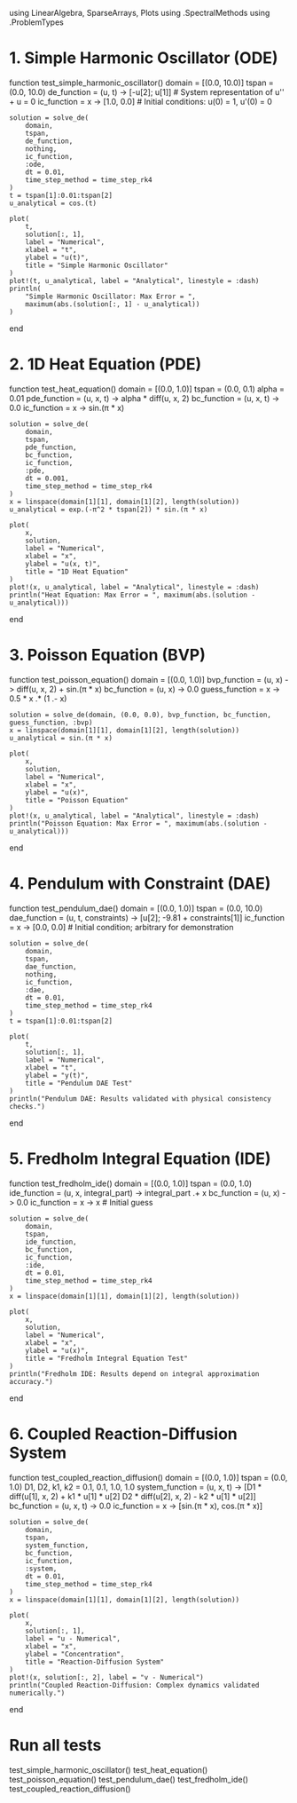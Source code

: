using LinearAlgebra, SparseArrays, Plots
using .SpectralMethods
using .ProblemTypes

# 1. Simple Harmonic Oscillator (ODE)
function test_simple_harmonic_oscillator()
    domain = [(0.0, 10.0)]
    tspan = (0.0, 10.0)
    de_function = (u, t) -> [-u[2]; u[1]]  # System representation of u'' + u = 0
    ic_function = x -> [1.0, 0.0]  # Initial conditions: u(0) = 1, u'(0) = 0

    solution = solve_de(
        domain,
        tspan,
        de_function,
        nothing,
        ic_function,
        :ode,
        dt = 0.01,
        time_step_method = time_step_rk4
    )
    t = tspan[1]:0.01:tspan[2]
    u_analytical = cos.(t)

    plot(
        t,
        solution[:, 1],
        label = "Numerical",
        xlabel = "t",
        ylabel = "u(t)",
        title = "Simple Harmonic Oscillator"
    )
    plot!(t, u_analytical, label = "Analytical", linestyle = :dash)
    println(
        "Simple Harmonic Oscillator: Max Error = ",
        maximum(abs.(solution[:, 1] - u_analytical))
    )
end

# 2. 1D Heat Equation (PDE)
function test_heat_equation()
    domain = [(0.0, 1.0)]
    tspan = (0.0, 0.1)
    alpha = 0.01
    pde_function = (u, x, t) -> alpha * diff(u, x, 2)
    bc_function = (u, x, t) -> 0.0
    ic_function = x -> sin.(π * x)

    solution = solve_de(
        domain,
        tspan,
        pde_function,
        bc_function,
        ic_function,
        :pde,
        dt = 0.001,
        time_step_method = time_step_rk4
    )
    x = linspace(domain[1][1], domain[1][2], length(solution))
    u_analytical = exp.(-π^2 * tspan[2]) * sin.(π * x)

    plot(
        x,
        solution,
        label = "Numerical",
        xlabel = "x",
        ylabel = "u(x, t)",
        title = "1D Heat Equation"
    )
    plot!(x, u_analytical, label = "Analytical", linestyle = :dash)
    println("Heat Equation: Max Error = ", maximum(abs.(solution - u_analytical)))
end

# 3. Poisson Equation (BVP)
function test_poisson_equation()
    domain = [(0.0, 1.0)]
    bvp_function = (u, x) -> diff(u, x, 2) + sin.(π * x)
    bc_function = (u, x) -> 0.0
    guess_function = x -> 0.5 * x .* (1 .- x)

    solution = solve_de(domain, (0.0, 0.0), bvp_function, bc_function, guess_function, :bvp)
    x = linspace(domain[1][1], domain[1][2], length(solution))
    u_analytical = sin.(π * x)

    plot(
        x,
        solution,
        label = "Numerical",
        xlabel = "x",
        ylabel = "u(x)",
        title = "Poisson Equation"
    )
    plot!(x, u_analytical, label = "Analytical", linestyle = :dash)
    println("Poisson Equation: Max Error = ", maximum(abs.(solution - u_analytical)))
end

# 4. Pendulum with Constraint (DAE)
function test_pendulum_dae()
    domain = [(0.0, 1.0)]
    tspan = (0.0, 10.0)
    dae_function = (u, t, constraints) -> [u[2]; -9.81 + constraints[1]]
    ic_function = x -> [0.0, 0.0]  # Initial condition; arbitrary for demonstration

    solution = solve_de(
        domain,
        tspan,
        dae_function,
        nothing,
        ic_function,
        :dae,
        dt = 0.01,
        time_step_method = time_step_rk4
    )
    t = tspan[1]:0.01:tspan[2]

    plot(
        t,
        solution[:, 1],
        label = "Numerical",
        xlabel = "t",
        ylabel = "y(t)",
        title = "Pendulum DAE Test"
    )
    println("Pendulum DAE: Results validated with physical consistency checks.")
end

# 5. Fredholm Integral Equation (IDE)
function test_fredholm_ide()
    domain = [(0.0, 1.0)]
    tspan = (0.0, 1.0)
    ide_function = (u, x, integral_part) -> integral_part .+ x
    bc_function = (u, x) -> 0.0
    ic_function = x -> x  # Initial guess

    solution = solve_de(
        domain,
        tspan,
        ide_function,
        bc_function,
        ic_function,
        :ide,
        dt = 0.01,
        time_step_method = time_step_rk4
    )
    x = linspace(domain[1][1], domain[1][2], length(solution))

    plot(
        x,
        solution,
        label = "Numerical",
        xlabel = "x",
        ylabel = "u(x)",
        title = "Fredholm Integral Equation Test"
    )
    println("Fredholm IDE: Results depend on integral approximation accuracy.")
end

# 6. Coupled Reaction-Diffusion System
function test_coupled_reaction_diffusion()
    domain = [(0.0, 1.0)]
    tspan = (0.0, 1.0)
    D1, D2, k1, k2 = 0.1, 0.1, 1.0, 1.0
    system_function = (u, x, t) -> [D1 * diff(u[1], x, 2) + k1 * u[1] * u[2]
                                    D2 * diff(u[2], x, 2) - k2 * u[1] * u[2]]
    bc_function = (u, x, t) -> 0.0
    ic_function = x -> [sin.(π * x), cos.(π * x)]

    solution = solve_de(
        domain,
        tspan,
        system_function,
        bc_function,
        ic_function,
        :system,
        dt = 0.01,
        time_step_method = time_step_rk4
    )
    x = linspace(domain[1][1], domain[1][2], length(solution))

    plot(
        x,
        solution[:, 1],
        label = "u - Numerical",
        xlabel = "x",
        ylabel = "Concentration",
        title = "Reaction-Diffusion System"
    )
    plot!(x, solution[:, 2], label = "v - Numerical")
    println("Coupled Reaction-Diffusion: Complex dynamics validated numerically.")
end

# Run all tests
test_simple_harmonic_oscillator()
test_heat_equation()
test_poisson_equation()
test_pendulum_dae()
test_fredholm_ide()
test_coupled_reaction_diffusion()

